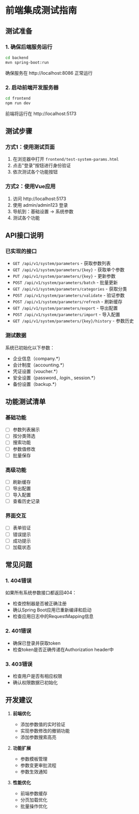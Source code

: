 # 前端集成测试指南

## 测试准备

### 1. 确保后端服务运行
```bash
cd backend
mvn spring-boot:run
```
确保服务在 http://localhost:8086 正常运行

### 2. 启动前端开发服务器
```bash
cd frontend
npm run dev
```
前端将运行在 http://localhost:5173

## 测试步骤

### 方式1：使用测试页面
1. 在浏览器中打开 `frontend/test-system-params.html`
2. 点击"登录"按钮进行身份验证
3. 依次测试各个功能按钮

### 方式2：使用Vue应用
1. 访问 http://localhost:5173
2. 使用 admin/admin123 登录
3. 导航到：基础设置 -> 系统参数
4. 测试各个功能

## API接口说明

### 已实现的接口
- `GET /api/v1/system/parameters` - 获取参数列表
- `GET /api/v1/system/parameters/{key}` - 获取单个参数
- `PUT /api/v1/system/parameters/{key}` - 更新参数
- `POST /api/v1/system/parameters/batch` - 批量更新
- `GET /api/v1/system/parameters/categories` - 获取分类
- `POST /api/v1/system/parameters/validate` - 验证参数
- `POST /api/v1/system/parameters/refresh` - 刷新缓存
- `GET /api/v1/system/parameters/export` - 导出配置
- `POST /api/v1/system/parameters/import` - 导入配置
- `GET /api/v1/system/parameters/{key}/history` - 参数历史

### 测试数据
系统已初始化以下参数：
- 企业信息（company.*）
- 会计制度（accounting.*）
- 凭证设置（voucher.*）
- 安全设置（password.*, login.*, session.*）
- 备份设置（backup.*）

## 功能测试清单

### 基础功能
- [ ] 参数列表展示
- [ ] 按分类筛选
- [ ] 搜索功能
- [ ] 参数值修改
- [ ] 批量保存

### 高级功能
- [ ] 刷新缓存
- [ ] 导出配置
- [ ] 导入配置
- [ ] 查看历史记录

### 界面交互
- [ ] 表单验证
- [ ] 错误提示
- [ ] 成功提示
- [ ] 加载状态

## 常见问题

### 1. 404错误
如果所有系统参数接口都返回404：
- 检查控制器是否被正确注册
- 确认Spring Boot应用已重新编译和启动
- 检查应用日志中的RequestMapping信息

### 2. 401错误
- 确保已登录并获取token
- 检查token是否正确传递在Authorization header中

### 3. 403错误
- 检查用户是否有相应权限
- 确认权限数据已初始化

## 开发建议

1. **前端优化**
   - 添加参数值的实时验证
   - 实现参数修改的撤销功能
   - 添加参数搜索高亮

2. **功能扩展**
   - 参数模板管理
   - 参数变更审批流程
   - 参数生效通知

3. **性能优化**
   - 前端参数缓存
   - 分页加载优化
   - 批量操作优化